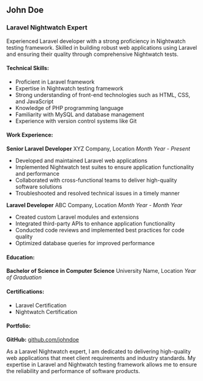 ## John Doe

### Laravel Nightwatch Expert

Experienced Laravel developer with a strong proficiency in Nightwatch testing framework. Skilled in building robust web applications using Laravel and ensuring their quality through comprehensive Nightwatch tests.

#### Technical Skills:
- Proficient in Laravel framework
- Expertise in Nightwatch testing framework
- Strong understanding of front-end technologies such as HTML, CSS, and JavaScript
- Knowledge of PHP programming language
- Familiarity with MySQL and database management
- Experience with version control systems like Git

#### Work Experience:

**Senior Laravel Developer**
XYZ Company, Location
*Month Year - Present*

- Developed and maintained Laravel web applications
- Implemented Nightwatch test suites to ensure application functionality and performance
- Collaborated with cross-functional teams to deliver high-quality software solutions
- Troubleshooted and resolved technical issues in a timely manner

**Laravel Developer**
ABC Company, Location
*Month Year - Month Year*

- Created custom Laravel modules and extensions
- Integrated third-party APIs to enhance application functionality
- Conducted code reviews and implemented best practices for code quality
- Optimized database queries for improved performance

#### Education:

**Bachelor of Science in Computer Science**
University Name, Location
*Year of Graduation*

#### Certifications:

- Laravel Certification
- Nightwatch Certification

#### Portfolio:

**GitHub:** [github.com/johndoe](https://github.com/johndoe)

As a Laravel Nightwatch expert, I am dedicated to delivering high-quality web applications that meet client requirements and industry standards. My expertise in Laravel and Nightwatch testing framework allows me to ensure the reliability and performance of software products.